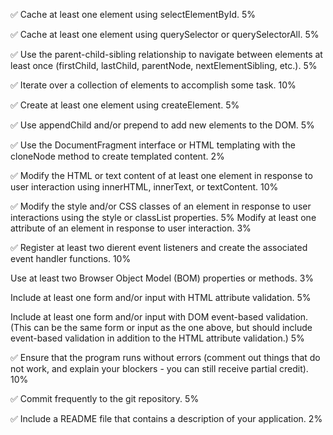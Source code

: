 &#9989; Cache at least one element using selectElementById. 5%

&#9989; Cache at least one element using querySelector or querySelectorAll. 5%

&#9989; Use the parent-child-sibling relationship to navigate between elements at least once (firstChild, lastChild, parentNode, nextElementSibling, etc.). 5%

&#9989; Iterate over a collection of elements to accomplish some task. 10%

&#9989; Create at least one element using createElement. 5%

&#9989; Use appendChild and/or prepend to add new elements to the DOM. 5%

&#9989; Use the DocumentFragment interface or HTML templating with the cloneNode method to create templated content.  2%

&#9989; Modify the HTML or text content of at least one element in response to user interaction using innerHTML, innerText, or textContent. 10%

&#9989; Modify the style and/or CSS classes of an element in response to user interactions using the style or classList properties. 5%
Modify at least one attribute of an element in response to user interaction. 3%

&#9989; Register at least two dierent event listeners and create the associated event handler functions. 10%

Use at least two Browser Object Model (BOM) properties or methods. 3%

Include at least one form and/or input with HTML attribute validation. 5%

Include at least one form and/or input with DOM event-based validation. (This can be the same form or input as the one above, but should 
include event-based validation in addition to the HTML attribute validation.)
5%

&#9989; Ensure that the program runs without errors (comment out things that do not work, and explain your blockers - you can still receive partial credit). 10%

&#9989; Commit frequently to the git repository. 5%

&#9989; Include a README file that contains a description of your application. 2%


